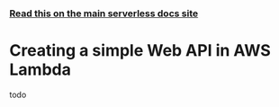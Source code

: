 <!--
title: AWS Lambda Web API Example
description: todo
layout: Doc
-->

<!-- DOCS-SITE-LINK:START automatically generated  -->
### [Read this on the main serverless docs site](https://www.serverless.com/framework/docs/providers/aws/examples/web-api/)
<!-- DOCS-SITE-LINK:END -->

# Creating a simple Web API in AWS Lambda

todo
